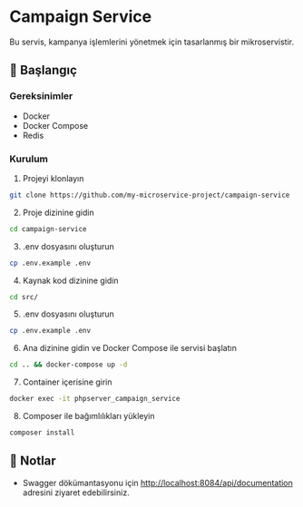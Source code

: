 # Campaign Service

Bu servis, kampanya işlemlerini yönetmek için tasarlanmış bir mikroservistir.

## 🚀 Başlangıç

### Gereksinimler

- Docker
- Docker Compose
- Redis

### Kurulum

1. Projeyi klonlayın
```bash
git clone https://github.com/my-microservice-project/campaign-service
```

2. Proje dizinine gidin
```bash
cd campaign-service
```

3. .env dosyasını oluşturun
```bash
cp .env.example .env
```

4. Kaynak kod dizinine gidin
```bash
cd src/
```

5. .env dosyasını oluşturun
```bash
cp .env.example .env
```

6. Ana dizinine gidin ve Docker Compose ile servisi başlatın
```bash
cd .. && docker-compose up -d
```

7. Container içerisine girin
```bash
docker exec -it phpserver_campaign_service
```
8. Composer ile bağımlılıkları yükleyin
```bash
composer install
```

## 📝 Notlar

- Swagger dökümantasyonu için [http://localhost:8084/api/documentation](http://localhost:8084/api/documentation) adresini ziyaret edebilirsiniz.
